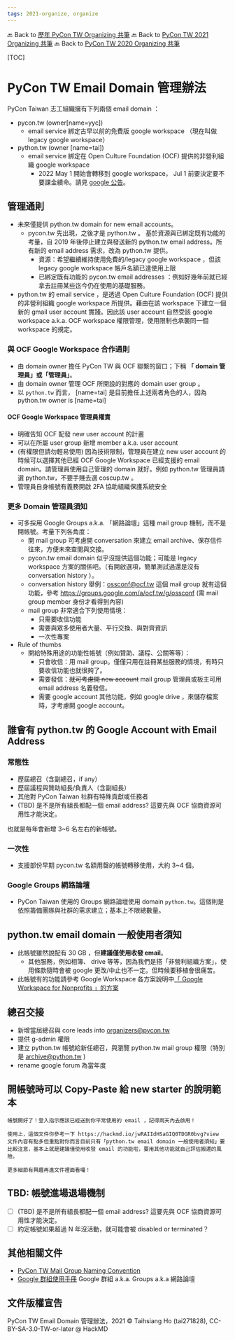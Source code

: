 ```yaml
---
tags: 2021-organize, organize
---
```


🔙 Back to [歷年 PyCon TW Organizing 共筆](/ryPr7SFyP/%2FHM5mHCFKQCu7-W5ea8ITcw%3Fview)
🔙 Back to [PyCon TW 2021 Organizing 共筆](/Wb9vQrfJQk-5tPoPR23hwA)
🔙 Back to [PyCon TW 2020 Organizing 共筆](/5u84SOprTUeQYBR57TH49w)

[TOC]


# PyCon TW Email Domain 管理辦法

PyCon Taiwan 志工組織擁有下列兩個 email domain ：

- pycon.tw (owner[name=yyc])
    - email service 綁定古早以前的免費版 google workspace （現在叫做 legacy google workspace）
- python.tw (owner [name=tai])
    - email service 綁定在 Open Culture Foundation (OCF) 提供的非營利組織 google workspace
        - 2022 May 1 開始會轉移到 google workspace， Jul 1 前要決定要不要課金續命。請見 [google 公告](https://support.google.com/a/answer/2855120?hl=en)。


## 管理通則

- 未來僅提供 python.tw domain for new email accounts。
    - pycon.tw 先出現，之後才是 python.tw 。 基於資源與已綁定既有功能的考量，自 2019 年後停止建立與發送新的 python.tw email address。所有新的 email address 需求，改為 python.tw 提供。
        - 資源：希望繼續維持使用免費的/legacy google workspace ，但該 legacy google workspace 帳戶名額已達使用上限
        - 已綁定既有功能的 pycon.tw email addresses ：例如好幾年前就已經拿去註冊某些迄今仍在使用的基礎服務。
- python.tw 的 email service ，是透過 Open Culture Foundation (OCF) 提供的非營利組織 google workspace 所提供。藉由在該 workspace 下建立一個新的 gmail user account 實踐。因此該 user account 自然受該 google workspace a.k.a. OCF workspace 權限管理，使用限制也承襲同一個 workspace 的規定。

### 與 OCF Google Workspace 合作通則

- 由 domain owner 擔任 PyCon TW 與 OCF 聯繫的窗口；下稱 **「 domain 管理員」或「管理員」**。
- 由 domain owner 管理 OCF 所開設的對應的 domain user group 。
- 以 `python.tw` 而言， [name=tai] 是目前擔任上述兩者角色的人，因為 python.tw owner is [name=tai]

#### OCF Google Workspace 管理員權責

- 明確告知 OCF 配發 new user account 的計畫
- 可以在所屬 user group 新增 member a.k.a. user account
- (有權限但請勿輕易使用) 因為技術限制，管理員在建立 new user account 的時候可以選擇其他已經 OCF Google Workspace 已經支援的 email domain。請管理員使用自己管理的 domain 就好。例如 python.tw 管理員請選 python.tw，不要手賤去選 coscup.tw 。
- 管理員自身帳號有義務開啟 2FA 協助組織保護系統安全


### 更多 Domain 管理員須知

- 可多採用 Google Groups a.k.a. 「網路論壇」這種 mail group 機制，而不是開帳號。考量下列各角度：
    - 開 mail group 可考慮開 conversation 來建立 email archive、保存信件往來，方便未來查閱與交接。
    - pycon.tw email domain 似乎沒提供這個功能；可能是 legacy workspace 方案的關係吧。（有開啟選項，簡單測試過還是沒有 conversation history ）。
    - conversation history 舉例：ossconf@ocf.tw 這個 mail group 就有這個功能，參考 https://groups.google.com/a/ocf.tw/g/ossconf (需 mail group member 身份才看得到內容)
    - mail group 非常適合下列使用情境：
        - 只需要收信功能
        - 需要與眾多使用者大量、平行交換、與對齊資訊
        - 一次性專案
- Rule of thumbs
    - 開給特殊用途的功能性帳號（例如贊助、議程、公關等等）：
        - 只會收信：用 mail group。僅僅只用在註冊某些服務的情境，有時只要收信功能也就很夠了。
        - 需要發信：~~就可考慮開 new account~~ mail group 管理員或板主可用 email address 名義發信。
        - 需要 google account 其他功能，例如 google drive ，來儲存檔案時，才考慮開 google account。


## 誰會有 python.tw 的 Google Account with Email Address

### 常態性

- 歷屆總召（含副總召，if any）
- 歷屆議程與贊助組長/負責人（含副組長）
- 其他對 PyCon Taiwan 社群有特殊貢獻或任務者
- (TBD) 是不是所有組長都配一個 email address? 這要先與 OCF 協商資源可用性才能決定。

也就是每年會新增 3~6 名左右的新帳號。


### 一次性

- 支援部份早期 pycon.tw 名額用罄的帳號轉移使用，大約 3~4 個。

### Google Groups 網路論壇

- PyCon Taiwan 使用的 Groups 網路論壇使用 domain `python.tw`。這個則是依照籌備團隊與社群的需求建立；基本上不限總數量。

## python.tw email domain 一般使用者須知

- 此帳號雖然說配有 30 GB ，但**建議僅使用收發 email**。
    - 其他服務，例如相簿、 drive 等等，因為我們是搭「非營利組織方案」，使用條款隨時會被 google 更改/中止也不一定。但時候要移植會很痛苦。
- 此帳號有的功能請參考 Google Workspace 各方案說明中[「 Google Workspace for Nonprofits 」的方案](https://www.google.com/nonprofits/workspace/compare/)

## 總召交接
- 新增當屆總召與 core leads into organizers@pycon.tw
- 提供 g-admin 權限
- 建立 python.tw 帳號給新任總召，與瀏覽 python.tw mail group 權限（特別是 archive@python.tw )
- rename google forum 為當年度

## 開帳號時可以 Copy-Paste 給 new starter 的說明範本

```
帳號開好了！登入指示應該已經送到你平常使用的 email ，記得兩天內去啟用！

使用上，這個文件你參考一下 https://hackmd.io/jwRAIIdHSaGIQ0TDGR0bvg?view
文件內容有點多但重點對你而言目前只有「python.tw email domain 一般使用者須知」要比較注意，基本上就是建議僅使用收發 email 的功能啦，要用其他功能就自己評估搬遷的風險。

更多細節有興趣再進文件裡面看囉！
```

## TBD: 帳號進場退場機制
- [ ] (TBD) 是不是所有組長都配一個 email address? 這要先與 OCF 協商資源可用性才能決定。
- [ ] 約定帳號如果超過 N 年沒活動，就可能會被 disabled or terminated？

## 其他相關文件

- [PyCon TW Mail Group Naming Convention](/xGPsR6WZQpKdZnFzFqePuw)
- [Google 群組使用手冊](/KcDCyVkaTxaAxdJByrT-Fg) Google 群組 a.k.a. Groups a.k.a 網路論壇


## 文件版權宣告

PyCon TW Email Domain 管理辦法，2021 © Taihsiang Ho (tai271828), CC-BY-SA-3.0-TW-or-later @ HackMD

